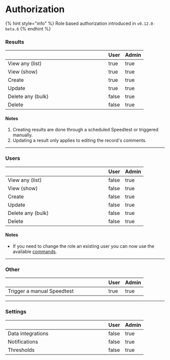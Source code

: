 # Authorization

{% hint style="info" %}
Role based authorization introduced in `v0.12.0-beta.6`
{% endhint %}

### Results

<table><thead><tr><th width="302"></th><th data-type="checkbox">User</th><th data-type="checkbox">Admin</th></tr></thead><tbody><tr><td>View any (list)</td><td>true</td><td>true</td></tr><tr><td>View (show)</td><td>true</td><td>true</td></tr><tr><td>Create</td><td>true</td><td>true</td></tr><tr><td>Update</td><td>true</td><td>true</td></tr><tr><td>Delete any (bulk)</td><td>false</td><td>true</td></tr><tr><td>Delete</td><td>false</td><td>true</td></tr></tbody></table>

#### Notes

1. Creating results are done through a scheduled Speedtest or triggered manually.
2. Updating a result only applies to editing the record's comments.

***

### Users

<table><thead><tr><th width="302"></th><th data-type="checkbox">User</th><th data-type="checkbox">Admin</th></tr></thead><tbody><tr><td>View any (list)</td><td>false</td><td>true</td></tr><tr><td>View (show)</td><td>false</td><td>true</td></tr><tr><td>Create</td><td>false</td><td>true</td></tr><tr><td>Update</td><td>false</td><td>true</td></tr><tr><td>Delete any (bulk)</td><td>false</td><td>true</td></tr><tr><td>Delete</td><td>false</td><td>true</td></tr></tbody></table>

#### Notes

* If you need to change the role an existing user you can now use the available [commands](../other/commands.md).

***

### Other

<table><thead><tr><th width="302"></th><th data-type="checkbox">User</th><th data-type="checkbox">Admin</th></tr></thead><tbody><tr><td>Trigger a manual Speedtest</td><td>true</td><td>true</td></tr></tbody></table>

***

### Settings

<table><thead><tr><th width="302"></th><th data-type="checkbox">User</th><th data-type="checkbox">Admin</th></tr></thead><tbody><tr><td>Data integrations</td><td>false</td><td>true</td></tr><tr><td>Notifications</td><td>false</td><td>true</td></tr><tr><td>Thresholds</td><td>false</td><td>true</td></tr></tbody></table>

